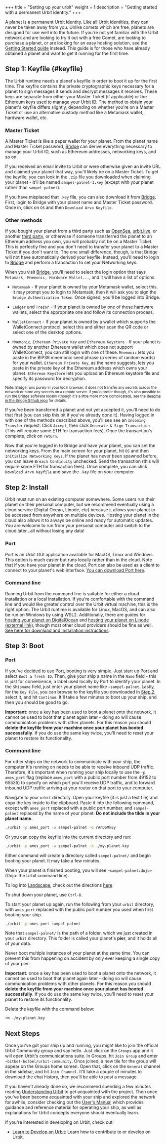 +++
title = "Setting up your urbit"
weight = 1
description = "Getting started with a permanent Urbit identity."
+++

A planet is a permanent Urbit identity. Like all Urbit identities, they can
never be taken away from you. Unlike comets which are free, planets are designed
for use well into the future. If you're not yet familiar with the Urbit network
and are looking to try it out with a free Comet, are looking to purchase a
planet, or are looking for an easy hosting solution, see the [Getting Started
guide](/getting-started/) instead. This guide is for those who have already
obtained a planet and want to get it running for the first time.

## Step 1: Keyfile {#keyfile}

The Urbit runtime needs a planet's keyfile in order to boot it up for the first
time. The keyfile contains the private cryptographic keys necessary for a planet
to sign messages it sends and decrypt messages it receives. These keys are
separate from either your Master Ticket (if applicable) or the Ethereum keys
used to manage your Urbit ID. The method to obtain your planet's keyfile differs
slightly, depending on whether you're on a Master Ticket or use an alternative
custody method like a Metamask wallet, hardware wallet, etc.

### Master Ticket

A Master Ticket is like a paper wallet for your planet. From the planet name and
Master Ticket password, [Bridge](https://bridge.urbit.org) can derive everything
necessary to manage your Urbit ID, such as Ethereum addresses, networking keys,
and so on.

If you received an email invite to Urbit or were otherwise given an invite URL
and claimed your planet that way, you'll likely be on a Master Ticket. To get
the keyfile, you can look in the `.zip` file you downloaded when claiming your
planet - it'll be named `sampel-palnet-1.key` (except with your planet rather
than `sampel-palnet`).

If you have misplaced that `.key` file, you can also download it from
[Bridge](https://bridge.urbit.org). First, login to Bridge with your planet name
and Master Ticket password. Once in, click on `OS` and then `Download Arvo Keyfile`.

### Other methods

If you bought your planet from a third party such as
[OpenSea](https://opensea.io), [urbit.live](#https://urbit.live), or another
[third party](/getting-started#get-a-planet), or otherwise if someone
transferred the planet to an Ethereum address you own, you will probably not be
on a Master Ticket. This is perfectly fine and you don't need to transfer your
planet to a Master Ticket if you don't want to. The one small difference,
though, is that Bridge will not have automatically derived your keyfile.
Instead, you'll need to login to [Bridge](https://bridge.urbit.org) and perform
a transaction to set your Networking keys.

When you visit [Bridge](https://bridge.urbit.org), you'll need to select the
login option that says `Metamask, Mnemonic, Hardware Wallet...`, and it will
have a list of options:

- `Metamask` - If your planet is owned by your Metamask wallet, select this. It
  may prompt you to login to Metamask, then it will ask you to sign the `Bridge Authentication Token`. Once signed, you'll be logged into Bridge.

- `Ledger` and `Trezor` - If your planet is owned by one of these hardware
  wallets, select the appropriate one and follow its connection process.

- `WalletConnect` - If your planet is owned by a wallet which supports the
  WalletConnect protocol, select this and either scan the QR code or select one
  of the desktop options.

- `Mnemonic`, `Ethereum Private Key` and `Ethereum Keystore` - If your planet is
  owned by another Ethereum wallet which does not support WalletConnect, you can
  still login with one of these. `Mnemonic` lets you paste in the BIP39 mnemonic
  seed phrase (a series of random words) for your wallet. `Ethereum Private Key`, as the name suggests, lets you paste in the private key of the Ethereum
  address which owns your planet. `Ethereum Keystore` lets you upload an
  Ethereum keystore file and specify its password for decryption.

<small>Note: Bridge runs purely in your local browser, it does not transfer any
secrets across the network or store any secrets on a remote server. If you'd
prefer though, it's also possible to run the Bridge software locally (though
it's a little more more complicated), see the [Readme in the Bridge Github
repo](https://github.com/urbit/bridge) for details.</small>

If you've been transferred a planet and not yet accepted it, you'll need to do
that first (you can skip this bit if you've already done it). Having logged in
with one of the methods described above, you'll see see an `Incoming Transfer`
request. Click `Accept`, then click `Generate & Sign Transaction` (This will
require some ETH for transaction fees). Once the transaction's complete, click
on `return`.

Now that you're logged in to Bridge and have your planet, you can set the
networking keys. From the main screen for your planet, hit `OS` and then
`Initialize Networking Keys`. If the planet has never been spawned before, you
can leave `Breach Continuity` unchecked. Send the transaction (this will require
some ETH for transaction fees). Once complete, you can click `Download Arvo Keyfile` and save the `.key` file on your computer.

## Step 2: Install

Urbit must run on an existing computer somewhere. Some users run their planet on
their personal computer, but we recommend eventually using a cloud service
(Digital Ocean, Linode, etc) because it allows your planet to be accessed from
anywhere on multiple devices. Hosting your planet in the cloud also allows it to
always be online and ready for automatic updates. You are welcome to run from
your personal computer and switch to the cloud later...all without losing any
data!

### Port

Port is an Urbit GUI application available for MacOS, Linux and Windows. This
option is much easier but runs locally rather than in the cloud. Note that if
you have your planet in the cloud, Port can also be used as a client to connect
to your planet's web interface. [You can download Port
here](/getting-started#port).

### Command line

Running Urbit from the command line is suitable for either a cloud installation
or a local installation. If you're comfortable with the command line and would
like greater control over the Urbit virtual machine, this is the right option.
The Urbit runtime is available for Linux, MacOS, and can also be run on Windows
by using WSL2. Additionally, there are guides for [hosting your planet on
DigitalOcean](/using/running/hosting) and [hosting your planet on Linode
(external
link)](https://jeremytunnell.com/2021/01/09/how-to-install-urbit-on-a-linode-vps),
though most other cloud providers should be fine as well. [See here for download
and installation instructions](/getting-started/cli).

## Step 3: Boot

### Port

If you've decided to use Port, booting is very simple. Just start up Port and select `Boot a fresh ID`. Then, give your ship a name in the `Name` field - this is just for convenience, a label used locally by Port to identify your planet. In the `Shipname` field, just enter your planet name like `~sampel-palnet`. Lastly, for the `Key File`, you can browse to the keyfile you downloaded in [Step 2](#keyfile), select it, and hit `Continue`. It'll take a few minutes to boot up your ship, and then you should be good to go.

**Important:** once a key has been used to boot a planet onto the network, it
cannot be used to boot that planet again later - doing so will cause
communication problems with other planets. For this reason you should **delete
the keyfile from your machine once your planet has booted successfully**. If you
do use the same key twice, you'll need to reset your planet to restore its
functionality.

### Command line

For other ships on the network to communicate with your ship, the computer it's
running on needs to be able to receive inbound UDP traffic. Therefore, it's
important when running your ship locally to use the `-p ames_port` flag (replace
`ames_port` with a public port number from 49152 to 65535) to specify on which
port you'll receive UDP traffic, and to forward inbound UDP traffic arriving at
your router on that port to your computer.

Navigate to your `urbit` directory. Open your keyfile (it is just a text file)
and copy the key inside to the clipboard. Paste it into the following command,
except with `ames_port` replaced with a public port number, and `sampel-palnet`
replaced by the name of your planet. **Do not include the tilde in your planet
name.**

```sh
./urbit -p ames_port -w sampel-palnet -G rAnDoMkEy
```

Or you can copy the keyfile into the current directory and run:

```sh
./urbit -p ames_port -w sampel-palnet -k ./my-planet.key
```

Either command will create a directory called `sampel-palnet/` and begin booting
your planet. It may take a few minutes.

When your planet is finished booting, you will see `~sampel-palnet:dojo>` (Dojo:
the Urbit command line).

To log into [Landscape](/docs/glossary/landscape), check out the directions
[here](/getting-started/#using-landscape).

To shut down your planet, use `Ctrl-D`.

To start your planet up again, run the following from your `urbit` directory,
with `ames_port` replaced with the public port number you used when first
booting your ship.

```sh
./urbit -p ames_port sampel-palnet
```

Note that `sampel-palnet/` is the path of a folder, which we just created in
your `urbit` directory. This folder is called your planet's **pier**, and it
holds all of your data.

Never boot multiple instances of your planet at the same time. You can prevent
this from happening on accident by only ever keeping a single copy of your pier.

**Important:** once a key has been used to boot a planet onto the network, it
cannot be used to boot that planet again later - doing so will cause
communication problems with other planets. For this reason you should **delete
the keyfile from your machine once your planet has booted successfully**. If you
do use the same key twice, you'll need to reset your planet to restore its
functionality.

Delete the keyfile with the command below:

```sh
rm ./my-planet.key
```

## Next Steps

Once you've got your ship up and running, you might like to join the official Urbit Community group and say hello. Just click on the `Groups` app and it will open Urbit's communications suite. In Groups, hit `Join Group` and enter `~bitbet-bolbel/urbit-community`. Once joined, a new tile for the group will appear on the Groups home screen. Open that, click on the `General` channel in the sidebar, and hit `Join Channel`. It'll take a couple of minutes to download the chat history, then you'll be able to post a message.

If you haven't already done so, we recommend spending a few minutes reading
[Understanding Urbit](/understanding-urbit) to get acquainted with the project.
Then once you've been become acquainted with your ship and explored the network
for awhile, consider checking out the [User's Manual](/using) which provides
guidance and reference material for operating your ship, as well as explanations
for Urbit concepts everyone should eventually learn.

If you're interested in developing on Urbit, check out:

- [Learn to Develop on Urbit](/docs/development/develop): Learn how to
  contribute to or develop on Urbit.
